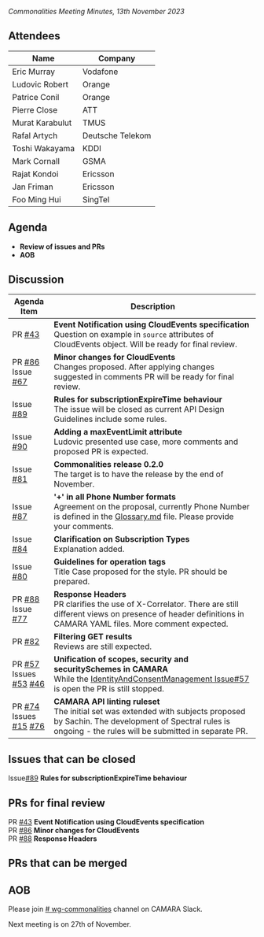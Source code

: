 *Commonalities Meeting Minutes, 13th November 2023*

## Attendees

| Name | Company |
| ---- | ------- |
| Eric Murray | Vodafone |
| Ludovic Robert | Orange |
| Patrice Conil | Orange |
| Pierre Close | ATT |
| Murat Karabulut | TMUS |
| Rafal Artych | Deutsche Telekom |
| Toshi Wakayama| KDDI |
| Mark Cornall | GSMA | 
| Rajat Kondoi | Ericsson |
| Jan Friman | Ericsson |
| Foo Ming Hui | SingTel |

## Agenda

* **Review of issues and PRs**
* **AOB**

## Discussion
| Agenda Item | Description |
| ----------- | ----------- |
| PR [#43](https://github.com/camaraproject/Commonalities/pull/43) | **Event Notification using CloudEvents specification**<br> Question on example in `source` attributes of CloudEvents object. Will be ready for final review. |
| PR [#86](https://github.com/camaraproject/Commonalities/pull/86) <br> Issue<br> [#67](https://github.com/camaraproject/Commonalities/issues/67)| **Minor changes for CloudEvents**<br> Changes proposed. After applying changes suggested in comments PR will be ready for final review. |
|  Issue<br> [#89](https://github.com/camaraproject/Commonalities/issues/89) | **Rules for subscriptionExpireTime behaviour**  <br> The issue will be closed as current API Design Guidelines include some rules.| 
|  Issue<br> [#90](https://github.com/camaraproject/Commonalities/issues/90) | **Adding a maxEventLimit attribute**  <br> Ludovic presented use case, more comments and proposed PR is expected.| 
|  Issue<br> [#81](https://github.com/camaraproject/Commonalities/issues/81) | **Commonalities release 0.2.0**  <br>  The target is to have the release by the end of November.| 
|  Issue<br> [#87](https://github.com/camaraproject/Commonalities/issues/87) | **'+' in all Phone Number formats**  <br>  Agreement on the proposal, currently Phone Number is defined in the [Glossary.md](https://github.com/camaraproject/Commonalities/blob/main/documentation/Glossary.md) file. Please provide your comments. | 
|  Issue<br> [#84](https://github.com/camaraproject/Commonalities/issues/84) | **Clarification on Subscription Types**  <br>  Explanation added. | 
|  Issue<br> [#80](https://github.com/camaraproject/Commonalities/issues/80) | **Guidelines for operation tags**  <br>  Title Case proposed for the style. PR should be prepared. | 
| PR [#88](https://github.com/camaraproject/Commonalities/pull/88) <br> Issue<br> [#77](https://github.com/camaraproject/Commonalities/issues/77) | **Response Headers**  <br> PR clarifies  the use of X-Correlator. There are still different views on presence of header definitions in CAMARA YAML files. More comment expected.| 
|  PR [#82](https://github.com/camaraproject/Commonalities/pull/82)        | **Filtering GET results** <br>  Reviews are still expected. | 
| PR [#57](https://github.com/camaraproject/Commonalities/pull/57) Issues<br> [#53](https://github.com/camaraproject/Commonalities/issues/53) [#46](https://github.com/camaraproject/Commonalities/issues/46)| **Unification of scopes, security and securitySchemes in CAMARA**<br> While the [IdentityAndConsentManagement Issue#57](https://github.com/camaraproject/IdentityAndConsentManagement/issues/57) is open the PR is still stopped. |
|PR [#74](https://github.com/camaraproject/Commonalities/pull/74) <br> Issues <br>  [#15](https://github.com/camaraproject/Commonalities/issues/15) [#76](https://github.com/camaraproject/Commonalities/issues/76)|  **CAMARA API linting ruleset** <br> The initial set was extended with subjects proposed by Sachin. The development of Spectral rules is ongoing - the rules will be submitted in separate PR. |


## Issues that can be closed 
  Issue[#89](https://github.com/camaraproject/Commonalities/issues/89) **Rules for subscriptionExpireTime behaviour**

## PRs for final review
 PR [#43](https://github.com/camaraproject/Commonalities/pull/43) **Event Notification using CloudEvents specification** <br>
 PR [#86](https://github.com/camaraproject/Commonalities/pull/86) **Minor changes for CloudEvents** <br>
 PR [#88](https://github.com/camaraproject/Commonalities/pull/88) **Response Headers** 

## PRs that can be merged


## AOB

Please join [# wg-commonalities](https://app.slack.com/client/T05S5J43YQP/C063F56KT38) channel on CAMARA Slack.

Next meeting is on 27th of November.
